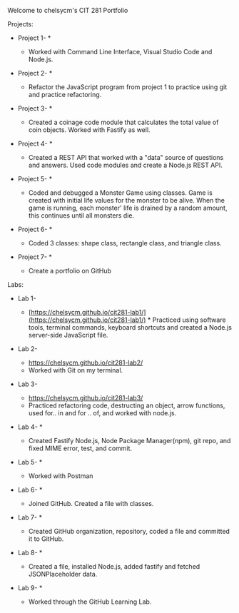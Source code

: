 Welcome to chelsycm's CIT 281 Portfolio

Projects: 

  * Project 1-
    * 
    * Worked with Command Line Interface, Visual Studio Code and Node.js. 
  
  * Project 2- 
    * 
    * Refactor the JavaScript program from project 1 to practice using git and practice refactoring. 
  
  * Project 3- 
    *
    * Created a coinage code module that calculates the total value of coin objects. Worked with Fastify as well. 
  
  * Project 4- 
    * 
    * Created a REST API that worked with a "data" source of questions and answers. Used code modules and create a Node.js REST API. 
  
  * Project 5- 
    * 
    * Coded and debugged a Monster Game using classes. Game is created with initial life values for the monster to be alive. When the game is running, each monster'
  life is drained by a random amount, this continues until all monsters die. 
   
  * Project 6- 
    * 
    * Coded 3 classes: shape class, rectangle class, and triangle class. 
  
  * Project 7- 
    *
    * Create a portfolio on GitHub 
  
 Labs:
  * Lab 1- 
    * [https://chelsycm.github.io/cit281-lab1/](https://chelsycm.github.io/cit281-lab1/)    * Practiced using software tools, terminal commands, keyboard shortcuts and created a Node.js server-side JavaScript file. 
  
  * Lab 2- 
    * https://chelsycm.github.io/cit281-lab2/
    * Worked with Git on my terminal. 
  
  * Lab 3- 
    * https://chelsycm.github.io/cit281-lab3/
    * Practiced refactoring code, destructing an object, arrow functions, used for.. in and for .. of, and worked with node.js. 
  
  * Lab 4- 
    * 
    * Created Fastify Node.js, Node Package Manager(npm), git repo, and fixed MIME error, test, and commit. 
  
  * Lab 5- 
    * 
    * Worked with Postman 
  
  * Lab 6- 
    * 
    * Joined GitHub. Created a file with classes. 
  
  * Lab 7- 
    * 
    * Created GitHub organization, repository, coded a file and committed it to GitHub. 
  
  * Lab 8- 
    * 
    * Created a file, installed Node.js, added fastify and fetched JSONPlaceholder data. 
  
  * Lab 9- 
    * 
    * Worked through the GitHub Learning Lab. 

